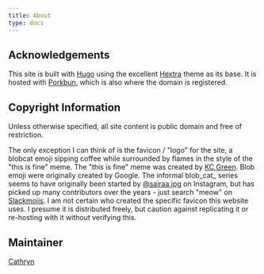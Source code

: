 ```yaml
---
title: About
type: docs
---
```


## Acknowledgements

This site is built with [Hugo](https://gohugo.io) using the excellent [Hextra](https://imfing.github.io/hextra/) theme as its base. It is hosted with [Porkbun](https://porkbun.com/), which is also where the domain is registered.

## Copyright Information

Unless otherwise specified, all site content is public domain and free of restriction.

The only exception I can think of is the favicon / "logo" for the site, a blobcat emoji sipping coffee while surrounded by flames in the style of the "this is fine" meme. The "this is fine" meme was created by [KC Green](https://linktr.ee/kcgreenn). Blob emoji were originally created by Google. The informal blob_cat_ series seems to have originally been started by [@sairaa.jpg](https://www.instagram.com/sairaa.jpg/) on Instagram, but has picked up many contributors over the years - just search "meow" on [Slackmojis](https://slackmojis.com/). I am not certain who created the specific favicon this website uses. I presume it is distributed freely, but caution against replicating it or re-hosting with it without verifying this.

## Maintainer

[Cathryn](https://cathryn.cloud)

